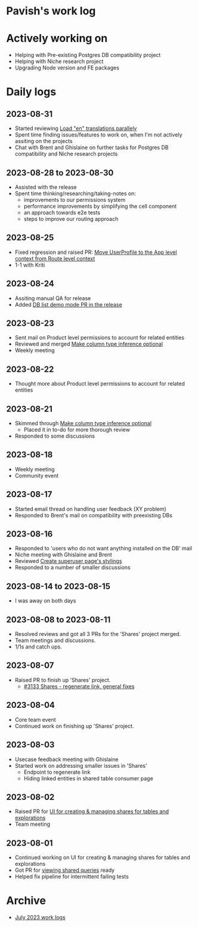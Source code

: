 # Pavish's work log

# Actively working on
* Helping with Pre-existing Postgres DB compatibility project
* Helping with Niche research project
* Upgrading Node version and FE packages

# Daily logs
## 2023-08-31
* Started reviewing [Load "en" translations parallely](https://github.com/centerofci/mathesar/pull/3102) 
* Spent time finding issues/features to work on, when I'm not actively assiting on the projects
* Chat with Brent and Ghislaine on further tasks for Postgres DB compatibility and Niche research projects

## 2023-08-28 to 2023-08-30
* Assisted with the release
* Spent time thinking/researching/taking-notes on:
  - improvements to our permissions system
  - performance improvements by simplifying the cell component
  - an approach towards e2e tests
  - steps to improve our routing approach

## 2023-08-25
* Fixed regression and raised PR: [Move UserProfile to the App level context from Route level context](https://github.com/centerofci/mathesar/pull/3175)
* 1-1 with Kriti

## 2023-08-24
* Assiting manual QA for release
* Added [DB list demo mode PR in the release](https://github.com/centerofci/mathesar/pull/3171)

## 2023-08-23
* Sent mail on Product level permissions to account for related entities
* Reviewed and merged [Make column type inference optional](https://github.com/centerofci/mathesar/pull/3050)
* Weekly meeting

## 2023-08-22
* Thought more about Product level permissions to account for related entities

## 2023-08-21
* Skimmed through [Make column type inference optional](https://github.com/centerofci/mathesar/pull/3050)
  - Placed it in to-do for more thorough review
* Responded to some discussions

## 2023-08-18
* Weekly meeting
* Community event

## 2023-08-17
* Started email thread on handling user feedback (XY problem)
* Responded to Brent's mail on compatibility with preexisting DBs

## 2023-08-16
* Responded to 'users who do not want anything installed on the DB' mail
* Niche meeting with Ghislaine and Brent
* Reviewed [Create superuser page's stylings](https://github.com/centerofci/mathesar/pull/3131)
* Responded to a number of smaller discussions

## 2023-08-14 to 2023-08-15
* I was away on both days

## 2023-08-08 to 2023-08-11
* Resolved reviews and got all 3 PRs for the 'Shares' project merged.
* Team meetings and discussions.
* 1/1s and catch ups.

## 2023-08-07
* Raised PR to finish up 'Shares' project.
  - [#3133 Shares - regenerate link, general fixes](https://github.com/centerofci/mathesar/pull/3133)

## 2023-08-04
* Core team event
* Continued work on finishing up 'Shares' project.

## 2023-08-03
* Usecase feedback meeting with Ghislaine
* Started work on addressing smaller issues in 'Shares'
  - Endpoint to regenerate link
  - Hiding linked entities in shared table consumer page

## 2023-08-02
* Raised PR for [UI for creating & managing shares for tables and explorations](https://github.com/centerofci/mathesar/pull/3127)
* Team meeting

## 2023-08-01
* Continued working on UI for creating & managing shares for tables and explorations
* Got PR for [viewing shared queries](https://github.com/centerofci/mathesar/pull/3113) ready
* Helped fix pipeline for intermittent failing tests

# Archive
 - [July 2023 work logs](/team/worklogs/pavish/2023-07.md)
